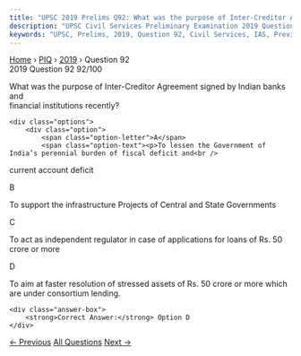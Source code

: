 ```yaml
---
title: "UPSC 2019 Prelims Q92: What was the purpose of Inter-Creditor Agreement signed by I..."
description: "UPSC Civil Services Preliminary Examination 2019 Question 92 with options and answer"
keywords: "UPSC, Prelims, 2019, Question 92, Civil Services, IAS, Previous Year Questions"
---
```


<nav class="breadcrumb">
    <a href="../../">Home</a>
    <span>›</span>
    <a href="../">PIQ</a>
    <span>›</span>
    <a href="./">2019</a>
    <span>›</span>
    <span>Question 92</span>
</nav>

<div class="question-header">
    <div class="question-meta">
        <span class="year-badge">2019</span>
        <span class="question-number">Question 92</span>
        <span class="progress">92/100</span>
    </div>
    <div class="progress-bar">
        <div class="progress-fill" style="width: 92.0%"></div>
    </div>
</div>

<div class="question-content">
    <div class="question-text">
        <p>What was the purpose of Inter-Creditor Agreement signed by Indian banks and<br />
financial institutions recently?</p>
    </div>
    
    <div class="options">
        <div class="option">
            <span class="option-letter">A</span>
            <span class="option-text"><p>To lessen the Government of India’s perennial burden of fiscal deficit and<br />
current account deficit</p></span>
        </div>
        <div class="option">
            <span class="option-letter">B</span>
            <span class="option-text"><p>To support the infrastructure Projects of Central and State Governments</p></span>
        </div>
        <div class="option">
            <span class="option-letter">C</span>
            <span class="option-text"><p>To act as independent regulator in case of applications for loans of Rs. 50<br />
crore or more</p></span>
        </div>
        <div class="option correct">
            <span class="option-letter">D</span>
            <span class="option-text"><p>To aim at faster resolution of stressed assets of Rs. 50 crore or more which<br />
are under consortium lending.</p></span>
        </div>
    </div>

    <div class="answer-box">
        <strong>Correct Answer:</strong> Option D
    </div>
</div>

<div class="question-nav">
    <a href="../q091-with-reference-to-asian-infrastructure-investment/" class="nav-btn prev">← Previous</a>
    <a href="../" class="nav-btn center">All Questions</a>
    <a href="../q093-the-chairmen-of-public-sector-banks-are-selected-b/" class="nav-btn next">Next →</a>
</div>
